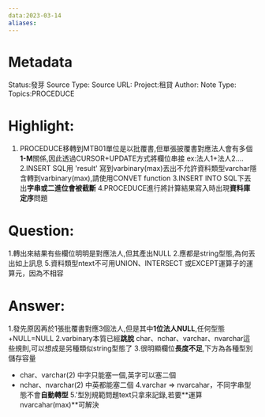 ```yaml
---
data:2023-03-14
aliases:
---
```

# Metadata
Status:發芽
Source Type:
Source URL:
Project:租貸
Author:
Note Type:
Topics:PROCEDUCE


# Highlight:
1. PROCEDUCE移轉到MTB01單位是以批覆書,但單張披覆書對應法人會有多個**1-M**關係,因此透過CURSOR+UPDATE方式將欄位串接
ex:法人1+法人2....
2.INSERT SQL用 'result' 寫到varbinary(max)丟出不允許資料類型varchar隱含轉到varbinary(max),請使用CONVET function
3.INSERT INTO SQL下丟出**字串或二進位會被截斷**
4.PROCEDUCE進行將計算結果寫入時出現**資料庫定序**問題
# Question:
1.轉出來結果有些欄位明明是對應法人,但其產出NULL
2.應都是string型態,為何丟出如上訊息
5.資料類型ntext不可用UNION、INTERSECT 或EXCEPT運算子的運算元，因為不相容


# Answer:
1.發先原因再於1張批覆書對應3個法人,但是其中**1位法人NULL**,任何型態+NULL=NULL
2.varbinary本質已經**跳脫** char、nchar、varchar、nvarchar這些規則,可以想成是另種類似string型態了
3.很明顯欄位**長度不足**,下方為各種型別儲存容量
 - char、varchar(2) 中字只能塞一個,英字可以塞二個
 - nchar、nvarchar(2) 中英都能塞二個
4.varchar => nvarcahar，不同字串型態不會**自動轉型**
5.'型別規範問題text只拿來記錄,若要**運算nvarcahar(max)**可解決